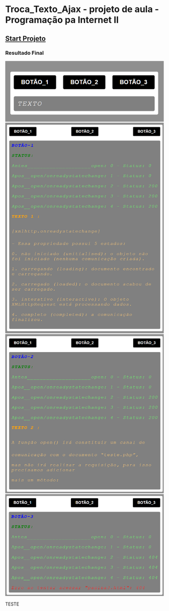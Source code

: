 # Troca_Texto_Ajax - projeto de aula - Programação pa Internet II
## <a href="https://rexoliveira.github.io/busca_ajax/">Start Projeto</a>
### Resultado Final
<img src="image/image1.png" style=" width: 69.8rem;;" alt="image1" >
<img src="image/image2.png" alt="image2" >
<img src="image/image3.png" alt="image2" >
<img src="image/image4.png" alt="image2" >

TESTE

